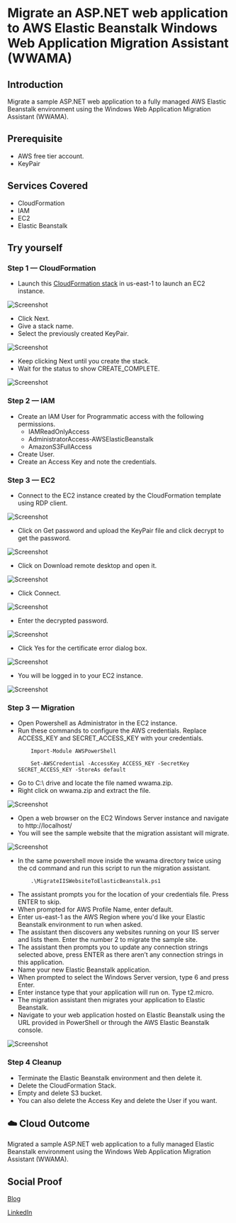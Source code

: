 # Migrate an ASP.NET web application to AWS Elastic Beanstalk Windows Web Application Migration Assistant (WWAMA)

## Introduction

 Migrate a sample ASP.NET web application to a fully managed AWS Elastic Beanstalk environment using the Windows Web Application Migration Assistant (WWAMA).

## Prerequisite

- AWS free tier account.
- KeyPair

## Services Covered

- CloudFormation
- IAM
- EC2
- Elastic Beanstalk

## Try yourself

### Step 1 — CloudFormation
- Launch this [CloudFormation stack](https://us-east-1.console.aws.amazon.com/cloudformation/home?region=us-east-1#/stacks/create?stackName=WWAMAStack&templateURL=https://public-read-location.s3.amazonaws.com/WWAMALab.yml) in us-east-1 to launch an EC2 instance.

![Screenshot](https://github.com/aaditunni/100DaysOfCloud/blob/main/Journey/073/day73.JPG)

- Click Next.
- Give a stack name.
- Select the previously created KeyPair.

![Screenshot](https://github.com/aaditunni/100DaysOfCloud/blob/main/Journey/073/day73.1.JPG)

- Keep clicking Next until you create the stack.
- Wait for the status to show CREATE_COMPLETE. 

![Screenshot](https://github.com/aaditunni/100DaysOfCloud/blob/main/Journey/073/day73.2.JPG)

### Step 2 — IAM
- Create an IAM User for Programmatic access with the following permissions.
    - IAMReadOnlyAccess
    - AdministratorAccess-AWSElasticBeanstalk
    - AmazonS3FullAccess
- Create User.
- Create an Access Key and note the credentials.

### Step 3 — EC2
- Connect to the EC2 instance created by the CloudFormation template using RDP client.

![Screenshot](https://github.com/aaditunni/100DaysOfCloud/blob/main/Journey/073/day73.3.JPG)

- Click on Get password and upload the KeyPair file and click decrypt to get the password.

![Screenshot](https://github.com/aaditunni/100DaysOfCloud/blob/main/Journey/073/day73.4.JPG)

- Click on Download remote desktop and open it.

![Screenshot](https://github.com/aaditunni/100DaysOfCloud/blob/main/Journey/073/day73.5.JPG)

- Click Connect.

![Screenshot](https://github.com/aaditunni/100DaysOfCloud/blob/main/Journey/073/day73.6.JPG)

- Enter the decrypted password.

![Screenshot](https://github.com/aaditunni/100DaysOfCloud/blob/main/Journey/073/day73.7.JPG)

- Click Yes for the certificate error dialog box.

![Screenshot](https://github.com/aaditunni/100DaysOfCloud/blob/main/Journey/073/day73.8.JPG)

- You will be logged in to your EC2 instance.

![Screenshot](https://github.com/aaditunni/100DaysOfCloud/blob/main/Journey/073/day73.9.JPG)

### Step 3 — Migration
- Open Powershell as Administrator in the EC2 instance.
- Run these commands to configure the AWS credentials.  Replace ACCESS_KEY and SECRET_ACCESS_KEY with your credentials.
    ```
        Import-Module AWSPowerShell
    ```
    ```
        Set-AWSCredential -AccessKey ACCESS_KEY -SecretKey SECRET_ACCESS_KEY -StoreAs default
    ```
- Go to C:\ drive and locate the file named wwama.zip.
- Right click on wwama.zip and extract the file.

![Screenshot](https://github.com/aaditunni/100DaysOfCloud/blob/main/Journey/073/day73.10.JPG)

- Open a web browser on the EC2 Windows Server instance and navigate to http://localhost/ 
- You will see the sample website that the migration assistant will migrate.

![Screenshot](https://github.com/aaditunni/100DaysOfCloud/blob/main/Journey/073/day73.11.JPG)

- In the same powershell move inside the wwama directory twice using the cd command and run this script to run the migration assistant.
    ```
        .\MigrateIISWebsiteToElasticBeanstalk.ps1
    ```
- The assistant prompts you for the location of your credentials file. Press ENTER to skip.
- When prompted for AWS Profile Name, enter default.
- Enter us-east-1 as the AWS Region where you'd like your Elastic Beanstalk environment to run when asked.
- The assistant then discovers any websites running on your IIS server and lists them. Enter the number 2 to migrate the sample site.
- The assistant then prompts you to update any connection strings selected above, press ENTER as there aren’t any connection strings in this application.
- Name your new Elastic Beanstalk application.
- When prompted to select the Windows Server version, type 6 and press Enter.
- Enter instance type that your application will run on. Type t2.micro.
- The migration assistant then migrates your application to Elastic Beanstalk.
- Navigate to your web application hosted on Elastic Beanstalk using the URL provided in PowerShell or through the AWS Elastic Beanstalk console.

![Screenshot](https://github.com/aaditunni/100DaysOfCloud/blob/main/Journey/073/day73.12.JPG)

### Step 4 Cleanup
- Terminate the Elastic Beanstalk environment and then delete it.
- Delete the CloudFormation Stack.
- Empty and delete S3 bucket.
- You can also delete the Access Key and delete the User if you want.

## ☁️ Cloud Outcome

 Migrated a sample ASP.NET web application to a fully managed Elastic Beanstalk environment using the Windows Web Application Migration Assistant (WWAMA).

## Social Proof

[Blog](https://dev.to/aaditunni/migrate-an-aspnet-web-application-to-aws-elastic-beanstalk-windows-web-application-migration-assistant-wwama-kd4)

[LinkedIn](https://www.linkedin.com/posts/aaditunni_100daysofcloud-aws-cloud-activity-7041507714153201664-mmqn?utm_source=share&utm_medium=member_desktop)
